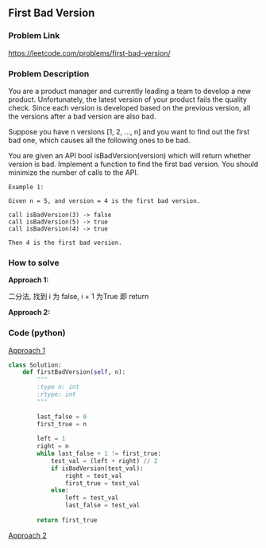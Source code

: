 ## First Bad Version

### Problem Link

https://leetcode.com/problems/first-bad-version/

### Problem Description 

You are a product manager and currently leading a team to develop a new product. Unfortunately, the latest version of your product fails the quality check. Since each version is developed based on the previous version, all the versions after a bad version are also bad.

Suppose you have n versions [1, 2, ..., n] and you want to find out the first bad one, which causes all the following ones to be bad.

You are given an API bool isBadVersion(version) which will return whether version is bad. Implement a function to find the first bad version. You should minimize the number of calls to the API.

```
Example 1: 

Given n = 5, and version = 4 is the first bad version.

call isBadVersion(3) -> false
call isBadVersion(5) -> true
call isBadVersion(4) -> true

Then 4 is the first bad version. 

```


### How to solve 

**Approach 1:** 

二分法, 找到 i 为 false, i + 1 为True 即 return 

**Approach 2:** 



### Code (python)

[Approach 1](https://github.com/yanray/leetcode/blob/master/problems/0278First_Bad_Version/0278First_Bad_Version1.py)

```python
class Solution:
    def firstBadVersion(self, n):
        """
        :type n: int
        :rtype: int
        """
        
        last_false = 0
        first_true = n
        
        left = 1 
        right = n
        while last_false + 1 != first_true:
            test_val = (left + right) // 2
            if isBadVersion(test_val):
                right = test_val
                first_true = test_val
            else:
                left = test_val
                last_false = test_val
            
        return first_true
```

[Approach 2](https://github.com/yanray/leetcode/blob/master/problems/0278First_Bad_Version/0278First_Bad_Version2.py)

```python

```

